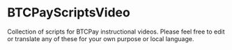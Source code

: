 # BTCPayScriptsVideo
 
Collection of scripts for BTCPay instructional videos. Please feel free to edit or translate any of these for your own purpose or local language. 
